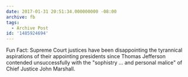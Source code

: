 ```yaml
---
date: 2017-01-31 20:51:34.000000000 -08:00
archive: fb
tags: 
  - Archive Post
id: '1485924694'
---
```


Fun Fact: Supreme Court justices have been disappointing the tyrannical aspirations of their appointing presidents since Thomas Jefferson contended unsuccessfully with the "sophistry … and personal malice" of Chief Justice John Marshall.
